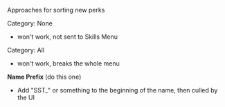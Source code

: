 Approaches for sorting new perks

Category: None
- won't work, not sent to Skills Menu

Category: All
- won't work, breaks the whole menu

**Name Prefix** (do this one)
- Add "SST_" or something to the beginning of the name, then culled by the UI


